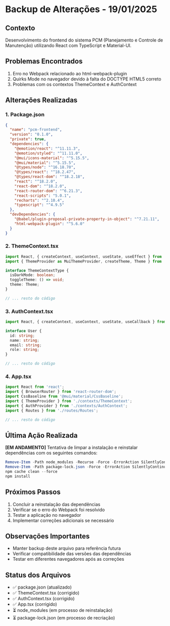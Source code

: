 # Backup de Alterações - 19/01/2025

## Contexto
Desenvolvimento do frontend do sistema PCM (Planejamento e Controle de Manutenção) utilizando React com TypeScript e Material-UI.

## Problemas Encontrados
1. Erro no Webpack relacionado ao html-webpack-plugin
2. Quirks Mode no navegador devido à falta do DOCTYPE HTML5 correto
3. Problemas com os contextos ThemeContext e AuthContext

## Alterações Realizadas

### 1. Package.json
```json
{
  "name": "pcm-frontend",
  "version": "0.1.0",
  "private": true,
  "dependencies": {
    "@emotion/react": "^11.11.3",
    "@emotion/styled": "^11.11.0",
    "@mui/icons-material": "^5.15.5",
    "@mui/material": "^5.15.5",
    "@types/node": "^16.18.70",
    "@types/react": "^18.2.47",
    "@types/react-dom": "^18.2.18",
    "react": "^18.2.0",
    "react-dom": "^18.2.0",
    "react-router-dom": "^6.21.3",
    "react-scripts": "5.0.1",
    "recharts": "^2.10.4",
    "typescript": "^4.9.5"
  },
  "devDependencies": {
    "@babel/plugin-proposal-private-property-in-object": "^7.21.11",
    "html-webpack-plugin": "^5.6.0"
  }
}
```

### 2. ThemeContext.tsx
```typescript
import React, { createContext, useContext, useState, useEffect } from 'react';
import { ThemeProvider as MuiThemeProvider, createTheme, Theme } from '@mui/material/styles';

interface ThemeContextType {
  isDarkMode: boolean;
  toggleTheme: () => void;
  theme: Theme;
}

// ... resto do código
```

### 3. AuthContext.tsx
```typescript
import React, { createContext, useContext, useState, useCallback } from 'react';

interface User {
  id: string;
  name: string;
  email: string;
  role: string;
}

// ... resto do código
```

### 4. App.tsx
```typescript
import React from 'react';
import { BrowserRouter } from 'react-router-dom';
import CssBaseline from '@mui/material/CssBaseline';
import { ThemeProvider } from './contexts/ThemeContext';
import { AuthProvider } from './contexts/AuthContext';
import { Routes } from './routes/Routes';

// ... resto do código
```

## Última Ação Realizada
**[EM ANDAMENTO]** Tentativa de limpar a instalação e reinstalar dependências com os seguintes comandos:
```powershell
Remove-Item -Path node_modules -Recurse -Force -ErrorAction SilentlyContinue
Remove-Item -Path package-lock.json -Force -ErrorAction SilentlyContinue
npm cache clean --force
npm install
```

## Próximos Passos
1. Concluir a reinstalação das dependências
2. Verificar se o erro do Webpack foi resolvido
3. Testar a aplicação no navegador
4. Implementar correções adicionais se necessário

## Observações Importantes
- Manter backup deste arquivo para referência futura
- Verificar compatibilidade das versões das dependências
- Testar em diferentes navegadores após as correções

## Status dos Arquivos
- ✅ package.json (atualizado)
- ✅ ThemeContext.tsx (corrigido)
- ✅ AuthContext.tsx (corrigido)
- ✅ App.tsx (corrigido)
- ⏳ node_modules (em processo de reinstalação)
- ⏳ package-lock.json (em processo de recriação)
